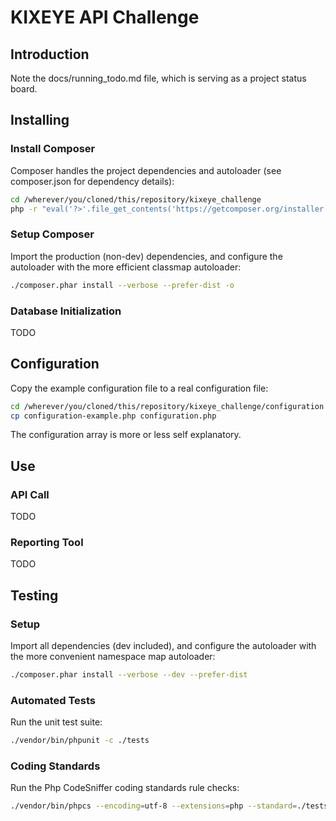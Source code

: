 # KIXEYE API Challenge


## Introduction
Note the docs/running_todo.md file, which is serving as a project status board.


## Installing
### Install Composer
Composer handles the project dependencies and autoloader (see composer.json for dependency details):

``` bash
cd /wherever/you/cloned/this/repository/kixeye_challenge
php -r "eval('?>'.file_get_contents('https://getcomposer.org/installer'));"
```

### Setup Composer
Import the production (non-dev) dependencies, and configure the autoloader with the more efficient classmap autoloader:

``` bash
./composer.phar install --verbose --prefer-dist -o
```

### Database Initialization
TODO


## Configuration
Copy the example configuration file to a real configuration file:

``` bash
cd /wherever/you/cloned/this/repository/kixeye_challenge/configuration
cp configuration-example.php configuration.php
```

The configuration array is more or less self explanatory.

## Use
### API Call
TODO

### Reporting Tool
TODO


## Testing
### Setup
Import all dependencies (dev included), and configure the autoloader with the more convenient namespace map autoloader:

``` bash
./composer.phar install --verbose --dev --prefer-dist
```

### Automated Tests
Run the unit test suite:

``` bash
./vendor/bin/phpunit -c ./tests
```

### Coding Standards
Run the Php CodeSniffer coding standards rule checks:

``` bash
./vendor/bin/phpcs --encoding=utf-8 --extensions=php --standard=./tests/phpcs.xml -nsp ./
```
